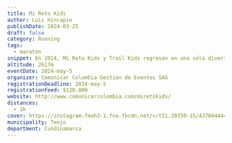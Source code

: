 ```yaml
---
title: Mi Reto Kids
author: Luis Hincapie
publishDate: 2024-03-25
draft: false
category: Running
tags:
  - maraton
snippet: En 2024, Mi Reto Kids y Trail Kids regresan en una sola divertida carrera, en la que disfrutarás de la montaña y los obstáculos al mismo tiempo, y en donde camisetas de diferentes colores harán de esta evento un encuentro multicolor! No tendremos medición de tiempo, porque lo más importante será compartir tiempo de calidad en familia y disfrutar del recorrido!!!
altitude: 2617m
eventDate: 2024-may-5
organizer: Comunicar Colombia Gestión de Eventos SAS
registrationDeadline: 2024-may-5
registrationFeed: $120.000
website: http://www.comunicarcolombia.com/miretokids/
distances:
  - 1k
cover: https://instagram.feoh3-1.fna.fbcdn.net/v/t51.29350-15/437044444_413786947949677_1202784791201972565_n.jpg?stp=dst-jpg_e35_s640x640_sh0.08&_nc_ht=instagram.feoh3-1.fna.fbcdn.net&_nc_cat=101&_nc_ohc=2sXIn51o5ZIAb7iZ2PQ&edm=AOQ1c0wBAAAA&ccb=7-5&oh=00_AfCWd4p1REnTmyNG4w1zxSKBjNxlg0pyQBevGZXXJVuiAQ&oe=661C0D55&_nc_sid=8b3546
municipality: Tenjo
department: Cundinamarca
---
```

